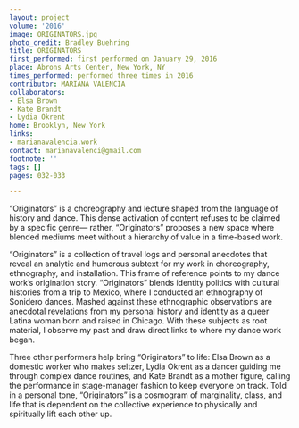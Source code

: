 ```yaml
---
layout: project
volume: '2016'
image: ORIGINATORS.jpg
photo_credit: Bradley Buehring
title: ORIGINATORS
first_performed: first performed on January 29, 2016
place: Abrons Arts Center, New York, NY
times_performed: performed three times in 2016
contributor: MARIANA VALENCIA
collaborators:
- Elsa Brown
- Kate Brandt
- Lydia Okrent
home: Brooklyn, New York
links:
- marianavalencia.work
contact: marianavalenci@gmail.com
footnote: ''
tags: []
pages: 032-033

---
```


“Originators” is a choreography and lecture shaped from the language of history and dance. This dense activation of content refuses to be claimed by a specific genre— rather, “Originators” proposes a new space where blended mediums meet without a hierarchy of value in a time-based work.

“Originators” is a collection of travel logs and personal anecdotes that reveal an analytic and humorous subtext for my work in choreography, ethnography, and installation. This frame of reference points to my dance work’s origination story. “Originators” blends identity politics with cultural histories from a trip to Mexico, where I conducted an ethnography of Sonidero dances. Mashed against these ethnographic observations are anecdotal revelations from my personal history and identity as a queer Latina woman born and raised in Chicago. With these subjects as root material, I observe my past and draw direct links to where my dance work began.

Three other performers help bring “Originators” to life: Elsa Brown as a domestic worker who makes seltzer, Lydia Okrent as a dancer guiding me through complex dance routines, and Kate Brandt as a mother figure, calling the performance in stage-manager fashion to keep everyone on track. Told in a personal tone, “Originators” is a cosmogram of marginality, class, and life that is dependent on the collective experience to physically and spiritually lift each other up.
